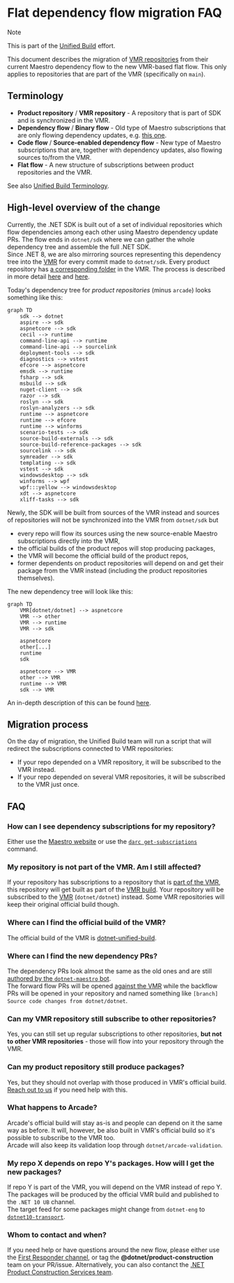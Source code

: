# Flat dependency flow migration FAQ

> [!NOTE]
> This is part of the [Unified Build](https://github.com/dotnet/arcade/tree/main/Documentation/UnifiedBuild) effort.

This document describes the migration of [VMR repositories](https://github.com/dotnet/dotnet/tree/main/src) from their current Maestro dependency flow to the new VMR-based flat flow.
This only applies to repositories that are part of the VMR (specifically on `main`).

## Terminology

- **Product repository** / **VMR repository** - A repository that is part of SDK and is synchronized in the VMR.
- **Dependency flow** / **Binary flow** - Old type of Maestro subscriptions that are only flowing dependency updates, e.g. [this one](https://github.com/dotnet/sdk/pull/47085).
- **Code flow** / **Source-enabled dependency flow** - New type of Maestro subscriptions that are, together with dependency updates, also flowing sources to/from the VMR.
- **Flat flow** - A new structure of subscriptions between product repositories and the VMR.

See also [Unified Build Terminology](./Terminology.md).

## High-level overview of the change

Currently, the .NET SDK is built out of a set of individual repositories which flow dependencies among each other using Maestro dependency update PRs.
The flow ends in `dotnet/sdk` where we can gather the whole dependency tree and assemble the full .NET SDK.  
Since .NET 8, we are also mirroring sources representing this dependency tree into the [VMR](https://github.com/dotnet/dotnet) for every commit made to `dotnet/sdk`.
Every product repository has [a corresponding folder](https://github.com/dotnet/dotnet/tree/main/src) in the VMR.
The process is described in more detail [here](https://github.com/dotnet/arcade/blob/main/Documentation/UnifiedBuild/VMR-Code-And-Build-Workflow.md#internal-code-flow-and-releases) and [here](https://github.com/dotnet/arcade/blob/main/Documentation/UnifiedBuild/VMR-Design-And-Operation.md#source-synchronization-process).

Today's dependency tree for *product repositories* (minus `arcade`) looks something like this:

```mermaid
graph TD
    sdk --> dotnet
    aspire --> sdk
    aspnetcore --> sdk
    cecil --> runtime
    command-line-api --> runtime
    command-line-api --> sourcelink
    deployment-tools --> sdk
    diagnostics --> vstest
    efcore --> aspnetcore
    emsdk --> runtime
    fsharp --> sdk
    msbuild --> sdk
    nuget-client --> sdk
    razor --> sdk
    roslyn --> sdk
    roslyn-analyzers --> sdk
    runtime --> aspnetcore
    runtime --> efcore
    runtime --> winforms
    scenario-tests --> sdk
    source-build-externals --> sdk
    source-build-reference-packages --> sdk
    sourcelink --> sdk
    symreader --> sdk
    templating --> sdk
    vstest --> sdk
    windowsdesktop --> sdk
    winforms --> wpf
    wpf:::yellow --> windowsdesktop
    xdt --> aspnetcore
    xliff-tasks --> sdk
```

Newly, the SDK will be built from sources of the VMR instead and sources of repositories will not be synchronized into the VMR from `dotnet/sdk` but
- every repo will flow its sources using the new source-enable Maestro subscriptions directly into the VMR,
- the official builds of the product repos will stop producing packages,
- the VMR will become the official build of the product repos,
- former dependents on product repositories will depend on and get their package from the VMR instead (including the product repositories themselves).

The new dependency tree will look like this:

```mermaid
graph TD
    VMR[dotnet/dotnet] --> aspnetcore
    VMR --> other
    VMR --> runtime
    VMR --> sdk

    aspnetcore
    other[...]
    runtime
    sdk

    aspnetcore --> VMR
    other --> VMR
    runtime --> VMR
    sdk --> VMR
```

An in-depth description of this can be found [here](https://github.com/dotnet/arcade/blob/main/Documentation/UnifiedBuild/VMR-Code-And-Build-Workflow.md).

## Migration process

On the day of migration, the Unified Build team will run a script that will redirect the subscriptions connected to VMR repositories:
- If your repo depended on a VMR repository, it will be subscribed to the VMR instead.
- If your repo depended on several VMR repositories, it will be subscribed to the VMR just once.

## FAQ

### How can I see dependency subscriptions for my repository?
Either use the [Maestro website](https://maestro.dot.net/subscriptions) or use the [`darc get-subscriptions`](../Darc.md) command.

### My repository is not part of the VMR. Am I still affected?
If your repository has subscriptions to a repository that is [part of the VMR](https://github.com/dotnet/dotnet/tree/main/src), this repository will get built as part of the [VMR build](https://dev.azure.com/dnceng/internal/_build?definitionId=1330).
Your repository will be subscribed to the [VMR](https://github.com/dotnet/dotnet) (`dotnet/dotnet`) instead.
Some VMR repositories will keep their original official build though.

### Where can I find the official build of the VMR?
The official build of the VMR is [dotnet-unified-build](https://dev.azure.com/dnceng/internal/_build?definitionId=1330).

### Where can I find the new dependency PRs?
The dependency PRs look almost the same as the old ones and are still [authored by the `dotnet-maestro` bot](https://github.com/pulls?q=sort%3Aupdated-desc+is%3Apr+author%3Aapp%2Fdotnet-maestro+archived%3Afalse+).  
The forward flow PRs will be opened [against the VMR](https://github.com/dotnet/dotnet/pulls/app%2Fdotnet-maestro) while the backflow PRs will be opened in your repository and named something like `[branch] Source code changes from dotnet/dotnet`.

### Can my VMR repository still subscribe to other repositories?
Yes, you can still set up regular subscriptions to other repositories, **but not to other VMR repositories** - those will flow into your repository through the VMR.

### Can my product repository still produce packages?
Yes, but they should not overlap with those produced in VMR's official build.
[Reach out to us](#whom-to-contact-and-when) if you need help with this.

### What happens to Arcade?
Arcade's official build will stay as-is and people can depend on it the same way as before.
It will, however, be also built in VMR's official build so it's possible to subscribe to the VMR too.  
Arcade will also keep its validation loop through `dotnet/arcade-validation`.

### My repo X depends on repo Y's packages. How will I get the new packages?
If repo Y is part of the VMR, you will depend on the VMR instead of repo Y.
The packages will be produced by the official VMR build and published to the `.NET 10 UB` channel.  
The target feed for some packages might change from `dotnet-eng` to [`dotnet10-transport`](https://pkgs.dev.azure.com/dnceng/internal/_packaging/dotnet10-transport/nuget/v3/index.json).

### Whom to contact and when?
If you need help or have questions around the new flow, please either use the [First Responder channel](https://teams.microsoft.com/l/channel/19%3Aafba3d1545dd45d7b79f34c1821f6055%40thread.skype/First%20Responders?groupId=4d73664c-9f2f-450d-82a5-c2f02756606d), or tag the **@dotnet/product-construction** team on your PR/issue.
Alternatively, you can also contanct the [.NET Product Construction Services team](mailto:dotnetprodconsvcs@microsoft.com).
